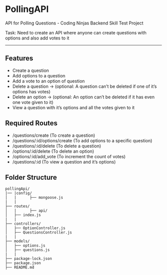 # PollingAPI
API for Polling Questions - Coding Ninjas Backend Skill Test Project

Task: Need to create an API where anyone can create questions with options and also add votes to it

---

## Features
- Create a question
- Add options to a question
- Add a vote to an option of question
- Delete a question → (optional: A question can’t be deleted if one of it’s options has votes)
- Delete an option → (optional: An option can’t be deleted if it has even one vote given to it)
- View a question with it’s options and all the votes given to it

## Required Routes
- /questions/create (To create a question)
- /questions/:id/options/create (To add options to a specific question)
- /questions/:id/delete (To delete a question)
- /options/:id/delete (To delete an option)
- /options/:id/add_vote (To increment the count of votes)
- /questions/:id (To view a question and it’s options)

## Folder Structure
```
pollingApi/
|── |config/
│   |      ├── mongoose.js
|   |
├── routes/
│   |      ├── api/
│   ├── index.js
|   |
├── controllers/
│   ├── OptionController.js
│   ├── QuestionsController.js
|   |
├── models/
│   ├── options.js
│   ├── questions.js
|   |
├── package-lock.json
├── package.json
├── README.md